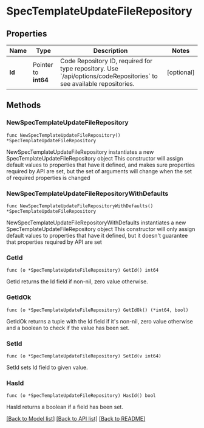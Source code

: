 # SpecTemplateUpdateFileRepository

## Properties

Name | Type | Description | Notes
------------ | ------------- | ------------- | -------------
**Id** | Pointer to **int64** | Code Repository ID, required for type repository. Use &#x60;/api/options/codeRepositories&#x60; to see available repositories. | [optional] 

## Methods

### NewSpecTemplateUpdateFileRepository

`func NewSpecTemplateUpdateFileRepository() *SpecTemplateUpdateFileRepository`

NewSpecTemplateUpdateFileRepository instantiates a new SpecTemplateUpdateFileRepository object
This constructor will assign default values to properties that have it defined,
and makes sure properties required by API are set, but the set of arguments
will change when the set of required properties is changed

### NewSpecTemplateUpdateFileRepositoryWithDefaults

`func NewSpecTemplateUpdateFileRepositoryWithDefaults() *SpecTemplateUpdateFileRepository`

NewSpecTemplateUpdateFileRepositoryWithDefaults instantiates a new SpecTemplateUpdateFileRepository object
This constructor will only assign default values to properties that have it defined,
but it doesn't guarantee that properties required by API are set

### GetId

`func (o *SpecTemplateUpdateFileRepository) GetId() int64`

GetId returns the Id field if non-nil, zero value otherwise.

### GetIdOk

`func (o *SpecTemplateUpdateFileRepository) GetIdOk() (*int64, bool)`

GetIdOk returns a tuple with the Id field if it's non-nil, zero value otherwise
and a boolean to check if the value has been set.

### SetId

`func (o *SpecTemplateUpdateFileRepository) SetId(v int64)`

SetId sets Id field to given value.

### HasId

`func (o *SpecTemplateUpdateFileRepository) HasId() bool`

HasId returns a boolean if a field has been set.


[[Back to Model list]](../README.md#documentation-for-models) [[Back to API list]](../README.md#documentation-for-api-endpoints) [[Back to README]](../README.md)


